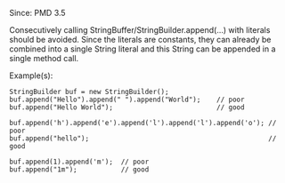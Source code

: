 Since: PMD 3.5

Consecutively calling StringBuffer/StringBuilder.append(...) with literals should be avoided.
Since the literals are constants, they can already be combined into a single String literal and this String
can be appended in a single method call.

Example(s):
```
StringBuilder buf = new StringBuilder();
buf.append("Hello").append(" ").append("World");    // poor
buf.append("Hello World");                          // good

buf.append('h').append('e').append('l').append('l').append('o'); // poor
buf.append("hello");                                             // good

buf.append(1).append('m');  // poor
buf.append("1m");           // good
```
